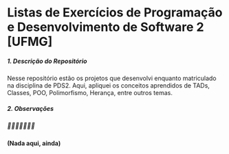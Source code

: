 # Listas de Exercícios de Programação e Desenvolvimento de Software 2 [UFMG]</span>



##### 1. Descrição do Repositório

Nesse repositório estão os projetos que desenvolvi enquanto matriculado na disciplina de PDS2. Aqui, apliquei os conceitos aprendidos de TADs, Classes, POO, Polimorfismo, Herança, entre outros temas. 

##### 2. Observações

##### :cricket::cricket::cricket::cricket::cricket::cricket::cricket:

**(Nada aqui, ainda)**
